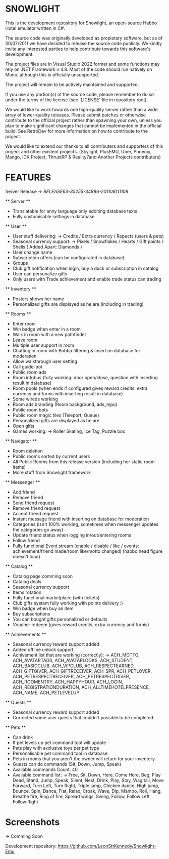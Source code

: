 # SNOWLIGHT

This is the development repository for Snowlight, an open-source Habbo
Hotel emulator written in C#.

The source code was originally developed as propietary software, but as of
30/07/2011 we have decided to release the source code publicly. We kindly
invite any interested parties to help contribute towards this software's
development.

The project files are in Visual Studio 2022 format and some functions may
rely on .NET Framework v 4.8. Most of the code should run natively on Mono,
although this is officially unsupported.

The project will remain to be actively maintained and supported.

If you use any portion(s) of the source code, please remember to do so
under the terms of the license (see 'LICENSE' file in repository root).

We would like to work towards one high-quality server rather than a
wide array of lower-quality releases. Please submit patches or
otherwise contribute to the official project rather than spawning
your own, unless you plan to make significant changes that cannot be
implemented in the official build. See RetroDev for more information on
how to contribute to the project.

We would like to extend our thanks to all contributers and supporters
of this project and other existent projects. (Skylight, PlusEMU, Uber, Phoenix, Mango, IDK Project, ThrustRP & Reality7and Another Projects contributers)

# FEATURES

Server Release -> *RELEASE63-35255-34886-201108111108*

** Server **

- Translatable for anny language only edditing database texts
- Fully customisable settings in database

** User **

- User stuff delivering:
-> Credits / Extra currency / Repects (users & pets)
- Seasonal currency support:
-> Pixels / Snowflakes / Hearts / Gift points / Shells ( Added Apart: Diamonds )
- User change name
- Subscription offers (can be configurated in database)
- Groups
- Club gift notification when login, buy a duck or subscription in catalog
- User can personalize gifts
- Only users with Trade achievement and enable trade status can trading

** Inventory **

- Posters shows her name
- Personalized gifts are displayed as he are (including in trading)

** Rooms ** 

- Enter room
- Win badge when enter in a room
- Walk in room with a new pathfinder
- Leave room
- Multiple user support in room
- Chatting in room with Bobba filtering & insert on database for moderation
- Allow walkthrough user setting
- Call guide-bot
- Public room ads
- Room infobus (fully working: door open/close, question with inserting result in database)
- Room pools (when ends if configured gives reward credits, extra currency and furnis with inserting result in database)
- Some wireds working
- Room ads branding (Room background, ads_mpu)
- Public room bots
- Public room magic tiles (Teleport, Queue)
- Personalized gifts are displayed as he are
- Open gifts
- Games working:
-> Roller Skating, Ice Tag, Puzzle box

** Navigator **

- Room deletion
- Public rooms sorted by current users
- All Public Rooms from this release version (including her static room items)
- More stuff from Snowlight framework

** Messenger **

- Add friend
- Remove friend
- Send friend request
- Remove friend request
- Accept friend request
- Instant message friend with inserting on database for moderation
- Categories (isn't 100% working, sometimes when messenger updates the categories go away)
- Update friend status when logging in/out/entering rooms
- Follow friend
- Fully functional Event stream (enable / disable / like / events: achievement/friend made/room like/motto changed) (habbo head figure doesn't load)

** Catalog ** 

- Catalog page comming soon
- Catalog deals
- Seasonal currency support
- Items rotation
- Fully functional marketplace (with tickets)
- Club gifts system fully working with points delivery :)
- Win badge when buy an item
- Buy subscriptions
- You can bought gifts personalized or defaults
- Voucher redeem (gives reward credits, extra currency and furnis)

** Achievements **

- Seasonal currency reward support added
- Added offline unlock support
- Achivement list that are working (correctly):
-> ACH_MOTTO, ACH_AVATARTAGS, ACH_AVATARLOOKS, ACH_STUDENT, ACH_BASICCLUB, ACH_VIPCLUB, ACH_RESPECTEARNED, ACH_GIFTGIVER, ACH_GIFTRECEIVER, ACH_SPR, ACH_PETLOVER, ACH_PETRESPECTRECEIVER, ACH_PETRESPECTGIVER, ACH_ROOMENTRY, ACH_HAPPYHOUR, ACH_LOGIN, ACH_REGISTRATIONDURATION, ACH_ALLTIMEHOTELPRESENCE, ACH_NAME, ACH_PETLEVELUP

** Quests **

- Seasonal currency reward support added
- Corrected some user quests that couldn't possible to be completed

** Pets ** 

- Can drink
- If pet levels up pet command tool will update
- Pets play with exclusive toys per pet type
- Personalisable pet command tool in database
- Pets in rooms that you aren't the owner will return for your inventory
- Guests can do commands (Sit, Down, Jump, Speak) 
- Available commands Count: 40
- Available command list:
-> Free, Sit, Down, Here, Come Here, Beg, Play Dead, Stand, Jump, Speak, Silent, Nest, Drink, Play, Stay, Wag tail, Move Forward, Turn Left, Turn Right, Triple jump, Chicken dance, High jump, Bounce, Spin, Dance, Flat, Relax, Croak, Wave, Dip, Mambo, Roll, Hang, Breathe fire, Ring of fire, Spread wings, Swing, Follow, Follow Left, Follow Right

# Screenshots

-> Comming Soon

Development repository:		https://github.com/LeonSttKennedy/Snowlight-Emu
